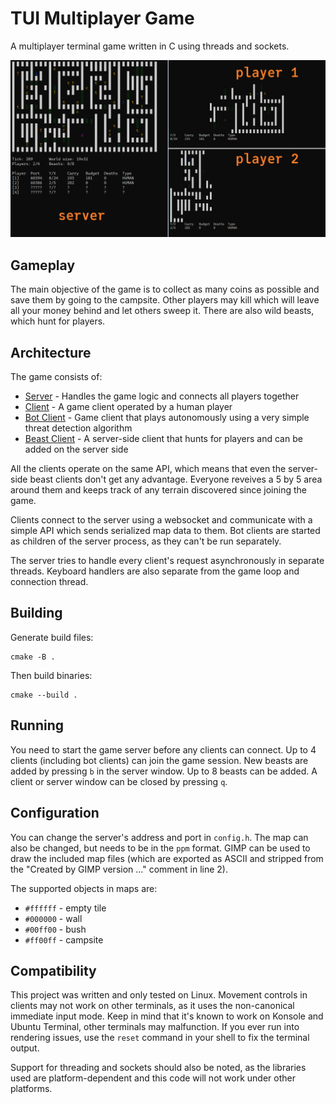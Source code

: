 # TUI Multiplayer Game

A multiplayer terminal game written in C using threads and sockets.

![Game screenshot](demo.png)

## Gameplay
The main objective of the game is to collect as many coins as possible and save them by going to the campsite. Other players may kill which will leave all your money behind and let others sweep it. There are also wild beasts, which hunt for players.

## Architecture
The game consists of:
- [Server](server.c) - Handles the game logic and connects all players together
- [Client](client.c) - A game client operated by a human player
- [Bot Client](bot-client.c) - Game client that plays autonomously using a very simple threat detection algorithm
- [Beast Client](beast-manager.c) - A server-side client that hunts for players and can be added on the server side

All the clients operate on the same API, which means that even the server-side beast clients don't get any advantage. Everyone reveives a 5 by 5 area around them and keeps track of any terrain discovered since joining the game.

Clients connect to the server using a websocket and communicate with a simple API which sends serialized map data to them. Bot clients are started as children of the server process, as they can't be run separately.

The server tries to handle every client's request asynchronously in separate threads. Keyboard handlers are also separate from the game loop and connection thread.

## Building
Generate build files:
```
cmake -B .
```
Then build binaries:
```
cmake --build .
```

## Running
You need to start the game server before any clients can connect. Up to 4 clients (including bot clients) can join the game session. New beasts are added by pressing `b` in the server window. Up to 8 beasts can be added. A client or server window can be closed by pressing `q`.

## Configuration
You can change the server's address and port in `config.h`. The map can also be changed, but needs to be in the `ppm` format. GIMP can be used to draw the included map files (which are exported as ASCII and stripped from the "Created by GIMP version ..." comment in line 2).

The supported objects in maps are:
- `#ffffff` - empty tile
- `#000000` - wall
- `#00ff00` - bush
- `#ff00ff` - campsite

## Compatibility
This project was written and only tested on Linux. Movement controls in clients may not work on other terminals, as it uses the non-canonical immediate input mode. Keep in mind that it's known to work on Konsole and Ubuntu Terminal, other terminals may malfunction. If you ever run into rendering issues, use the `reset` command in your shell to fix the terminal output.

Support for threading and sockets should also be noted, as the libraries used are platform-dependent and this code will not work under other platforms.
